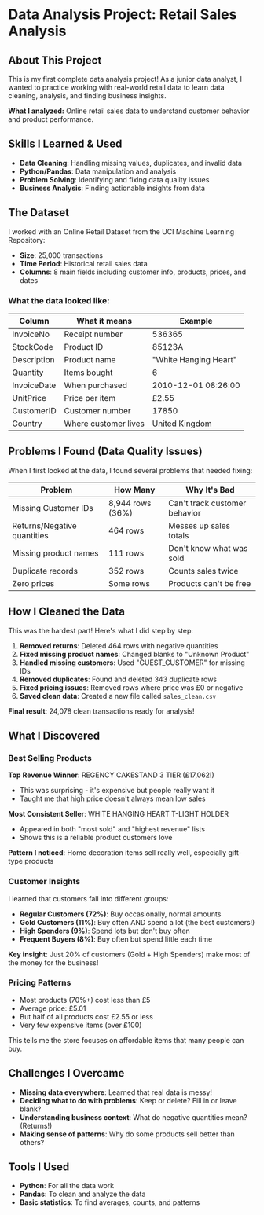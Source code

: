 # Data Analysis Project: Retail Sales Analysis

## About This Project

This is my first complete data analysis project! As a junior data analyst, I wanted to practice working with real-world retail data to learn data cleaning, analysis, and finding business insights.

**What I analyzed:** Online retail sales data to understand customer behavior and product performance.

## Skills I Learned & Used

- **Data Cleaning**: Handling missing values, duplicates, and invalid data
- **Python/Pandas**: Data manipulation and analysis
- **Problem Solving**: Identifying and fixing data quality issues
- **Business Analysis**: Finding actionable insights from data

## The Dataset

I worked with an Online Retail Dataset from the UCI Machine Learning Repository:

- **Size**: 25,000 transactions
- **Time Period**: Historical retail sales data
- **Columns**: 8 main fields including customer info, products, prices, and dates

### What the data looked like:

| Column      | What it means        | Example               |
| ----------- | -------------------- | --------------------- |
| InvoiceNo   | Receipt number       | 536365                |
| StockCode   | Product ID           | 85123A                |
| Description | Product name         | "White Hanging Heart" |
| Quantity    | Items bought         | 6                     |
| InvoiceDate | When purchased       | 2010-12-01 08:26:00   |
| UnitPrice   | Price per item       | £2.55                 |
| CustomerID  | Customer number      | 17850                 |
| Country     | Where customer lives | United Kingdom        |

## Problems I Found (Data Quality Issues)

When I first looked at the data, I found several problems that needed fixing:

| Problem                     | How Many         | Why It's Bad                  |
| --------------------------- | ---------------- | ----------------------------- |
| Missing Customer IDs        | 8,944 rows (36%) | Can't track customer behavior |
| Returns/Negative quantities | 464 rows         | Messes up sales totals        |
| Missing product names       | 111 rows         | Don't know what was sold      |
| Duplicate records           | 352 rows         | Counts sales twice            |
| Zero prices                 | Some rows        | Products can't be free        |

## How I Cleaned the Data

This was the hardest part! Here's what I did step by step:

1. **Removed returns**: Deleted 464 rows with negative quantities
2. **Fixed missing product names**: Changed blanks to "Unknown Product"
3. **Handled missing customers**: Used "GUEST_CUSTOMER" for missing IDs
4. **Removed duplicates**: Found and deleted 343 duplicate rows
5. **Fixed pricing issues**: Removed rows where price was £0 or negative
6. **Saved clean data**: Created a new file called `sales_clean.csv`

**Final result**: 24,078 clean transactions ready for analysis!

## What I Discovered

### Best Selling Products

**Top Revenue Winner**: REGENCY CAKESTAND 3 TIER (£17,062!)

- This was surprising - it's expensive but people really want it
- Taught me that high price doesn't always mean low sales

**Most Consistent Seller**: WHITE HANGING HEART T-LIGHT HOLDER

- Appeared in both "most sold" and "highest revenue" lists
- Shows this is a reliable product customers love

**Pattern I noticed**: Home decoration items sell really well, especially gift-type products

### Customer Insights

I learned that customers fall into different groups:

- **Regular Customers (72%)**: Buy occasionally, normal amounts
- **Gold Customers (11%)**: Buy often AND spend a lot (the best customers!)
- **High Spenders (9%)**: Spend lots but don't buy often
- **Frequent Buyers (8%)**: Buy often but spend little each time

**Key insight**: Just 20% of customers (Gold + High Spenders) make most of the money for the business!

### Pricing Patterns

- Most products (70%+) cost less than £5
- Average price: £5.01
- But half of all products cost £2.55 or less
- Very few expensive items (over £100)

This tells me the store focuses on affordable items that many people can buy.

## Challenges I Overcame

- **Missing data everywhere**: Learned that real data is messy!
- **Deciding what to do with problems**: Keep or delete? Fill in or leave blank?
- **Understanding business context**: What do negative quantities mean? (Returns!)
- **Making sense of patterns**: Why do some products sell better than others?

## Tools I Used

- **Python**: For all the data work
- **Pandas**: To clean and analyze the data
- **Basic statistics**: To find averages, counts, and patterns

